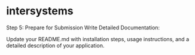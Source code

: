# intersystems

Step 5: Prepare for Submission
Write Detailed Documentation:

Update your README.md with installation steps, usage instructions, and a detailed description of your application.
